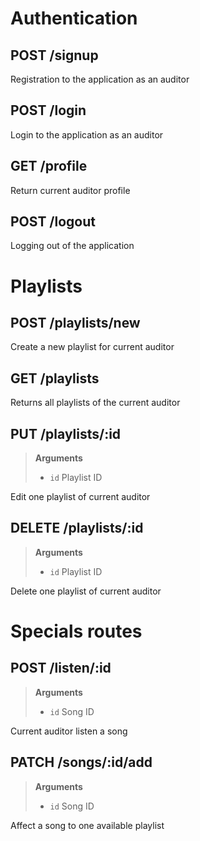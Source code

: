 # Authentication

## POST /signup
Registration to the application as an auditor

## POST /login
Login to the application as an auditor

## GET /profile
Return current auditor profile

## POST /logout
Logging out of the application


# Playlists

## POST /playlists/new
Create a new playlist for current auditor

## GET /playlists
Returns all playlists of the current auditor

## PUT /playlists/:id
> **Arguments**
> - `id` Playlist ID

Edit one playlist of current auditor

## DELETE /playlists/:id
> **Arguments**
> - `id` Playlist ID

Delete one playlist of current auditor


# Specials routes

## POST /listen/:id
> **Arguments**
> - `id` Song ID

Current auditor listen a song

## PATCH /songs/:id/add
> **Arguments**
> - `id` Song ID

Affect a song to one available playlist

